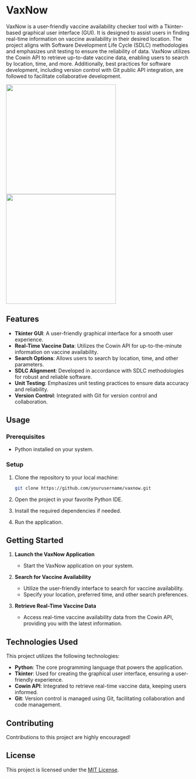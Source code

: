 # VaxNow

VaxNow is a user-friendly vaccine availability checker tool with a Tkinter-based graphical user interface (GUI). It is designed to assist users in finding real-time information on vaccine availability in their desired location. The project aligns with Software Development Life Cycle (SDLC) methodologies and emphasizes unit testing to ensure the reliability of data. VaxNow utilizes the Cowin API to retrieve up-to-date vaccine data, enabling users to search by location, time, and more. Additionally, best practices for software development, including version control with Git public API integration, are followed to facilitate collaborative development.

<p>
   <img src="https://github.com/vaibhavrawat24/VaxNow/assets/100408695/57cd36aa-660c-46d4-b952-b342f422b44b" width="300" />
   <img src="https://github.com/vaibhavrawat24/VaxNow/assets/100408695/ef1b7646-f1c4-4cfe-9cca-1437a5b6dfd2" width="300" /> 
</p>

## Features

- **Tkinter GUI**: A user-friendly graphical interface for a smooth user experience.
- **Real-Time Vaccine Data**: Utilizes the Cowin API for up-to-the-minute information on vaccine availability.
- **Search Options**: Allows users to search by location, time, and other parameters.
- **SDLC Alignment**: Developed in accordance with SDLC methodologies for robust and reliable software.
- **Unit Testing**: Emphasizes unit testing practices to ensure data accuracy and reliability.
- **Version Control**: Integrated with Git for version control and collaboration.

## Usage

### Prerequisites

- Python installed on your system.

### Setup

1. Clone the repository to your local machine:

   ```bash
   git clone https://github.com/yourusername/vaxnow.git

2. Open the project in your favorite Python IDE.

3. Install the required dependencies if needed.

4. Run the application.

## Getting Started

1. **Launch the VaxNow Application**
   - Start the VaxNow application on your system.

2. **Search for Vaccine Availability**
   - Utilize the user-friendly interface to search for vaccine availability.
   - Specify your location, preferred time, and other search preferences.

3. **Retrieve Real-Time Vaccine Data**
   - Access real-time vaccine availability data from the Cowin API, providing you with the latest information.

## Technologies Used

This project utilizes the following technologies:

- **Python**: The core programming language that powers the application.
- **Tkinter**: Used for creating the graphical user interface, ensuring a user-friendly experience.
- **Cowin API**: Integrated to retrieve real-time vaccine data, keeping users informed.
- **Git**: Version control is managed using Git, facilitating collaboration and code management.

## Contributing

Contributions to this project are highly encouraged!

## License

This project is licensed under the [MIT License](LICENSE).
